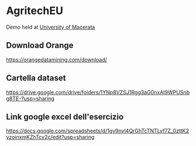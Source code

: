 # AgritechEU

Demo held at [University of Macerata](https://www.unimc.it/it)



## Download Orange

https://orangedatamining.com/download/


## Cartella dataset

https://drive.google.com/drive/folders/1YNp8VZSJ1Rgg3aG0nxAI9WPUSnbg8TE-?usp=sharing


## Link google excel dell'esercizio

https://docs.google.com/spreadsheets/d/1gy9nvl4QrGhTcTNTLyf7Z_0zttK2yzoinxmKZhTcv2c/edit?usp=sharing
